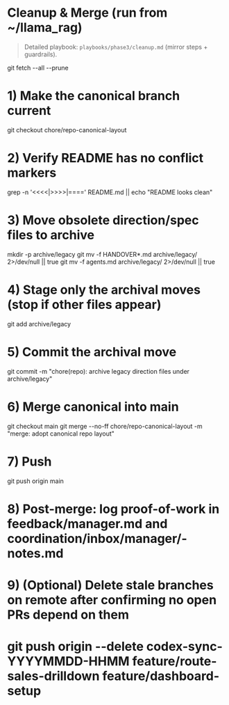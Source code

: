 # Cleanup & Merge (run from ~/llama_rag)

> Detailed playbook: `playbooks/phase3/cleanup.md` (mirror steps + guardrails).

git fetch --all --prune

# 1) Make the canonical branch current
git checkout chore/repo-canonical-layout

# 2) Verify README has no conflict markers
grep -n '<<<<\|>>>>\|====' README.md || echo "README looks clean"

# 3) Move obsolete direction/spec files to archive
mkdir -p archive/legacy
git mv -f HANDOVER*.md archive/legacy/ 2>/dev/null || true
git mv -f agents.md archive/legacy/ 2>/dev/null || true

# 4) Stage only the archival moves (stop if other files appear)
git add archive/legacy

# 5) Commit the archival move
git commit -m "chore(repo): archive legacy direction files under archive/legacy"

# 6) Merge canonical into main
git checkout main
git merge --no-ff chore/repo-canonical-layout -m "merge: adopt canonical repo layout"

# 7) Push
git push origin main

# 8) Post-merge: log proof-of-work in feedback/manager.md and coordination/inbox/manager/<date>-notes.md

# 9) (Optional) Delete stale branches on remote after confirming no open PRs depend on them
# git push origin --delete codex-sync-YYYYMMDD-HHMM feature/route-sales-drilldown feature/dashboard-setup
